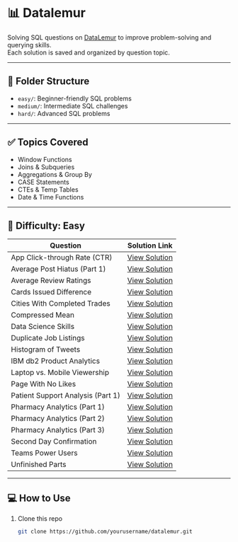 # 📊 Datalemur

Solving SQL questions on [DataLemur](https://datalemur.com/) to improve problem-solving and querying skills.  
Each solution is saved and organized by question topic.

---

## 📁 Folder Structure


- `easy/`: Beginner-friendly SQL problems  
- `medium/`: Intermediate SQL challenges  
- `hard/`: Advanced SQL problems

---

## ✅ Topics Covered

- Window Functions
- Joins & Subqueries
- Aggregations & Group By
- CASE Statements
- CTEs & Temp Tables
- Date & Time Functions

---

## 📝 Difficulty: Easy 

| Question                            | Solution Link                                                                                 |
|-------------------------------------|-----------------------------------------------------------------------------------------------|
| App Click-through Rate (CTR)        | [View Solution](https://github.com/HenamSingla/datalemur/blob/main/easy/App%20Click-through%20Rate%20(CTR)) |
| Average Post Hiatus (Part 1)        | [View Solution](https://github.com/HenamSingla/datalemur/blob/main/easy/Average%20Post%20Hiatus%20(Part%201)) |
| Average Review Ratings              | [View Solution](https://github.com/HenamSingla/datalemur/blob/main/easy/Average%20Review%20Ratings) |
| Cards Issued Difference             | [View Solution](https://github.com/HenamSingla/datalemur/blob/main/easy/Cards%20Issued%20Difference) |
| Cities With Completed Trades        | [View Solution](https://github.com/HenamSingla/datalemur/blob/main/medium/Cities%20With%20Completed%20Trades) |
| Compressed Mean                     | [View Solution](https://github.com/HenamSingla/datalemur/blob/main/medium/Compressed%20Mean) |
| Data Science Skills                 | [View Solution](https://github.com/HenamSingla/datalemur/blob/main/medium/Data%20Science%20Skills) |
| Duplicate Job Listings              | [View Solution](https://github.com/HenamSingla/datalemur/blob/main/medium/Duplicate%20Job%20Listings) |
| Histogram of Tweets                 | [View Solution](https://github.com/HenamSingla/datalemur/blob/main/easy/Histogram%20of%20Tweets) |
| IBM db2 Product Analytics           | [View Solution](https://github.com/HenamSingla/datalemur/blob/main/medium/IBM%20db2%20Product%20Analytics) |
| Laptop vs. Mobile Viewership        | [View Solution](https://github.com/HenamSingla/datalemur/blob/main/easy/Laptop%20vs.%20Mobile%20Viewership) |
| Page With No Likes                  | [View Solution](https://github.com/HenamSingla/datalemur/blob/main/easy/Page%20With%20No%20Likes) |
| Patient Support Analysis (Part 1)   | [View Solution](https://github.com/HenamSingla/datalemur/blob/main/medium/Patient%20Support%20Analysis%20(Part%201)) |
| Pharmacy Analytics (Part 1)         | [View Solution](https://github.com/HenamSingla/datalemur/blob/main/medium/Pharmacy%20Analytics%20(Part%201)) |
| Pharmacy Analytics (Part 2)         | [View Solution](https://github.com/HenamSingla/datalemur/blob/main/medium/Pharmacy%20Analytics%20(Part%202)) |
| Pharmacy Analytics (Part 3)         | [View Solution](https://github.com/HenamSingla/datalemur/blob/main/medium/Pharmacy%20Analytics%20(Part%203)) |
| Second Day Confirmation             | [View Solution](https://github.com/HenamSingla/datalemur/blob/main/medium/Second%20Day%20Confirmation) |
| Teams Power Users                   | [View Solution](https://github.com/HenamSingla/datalemur/blob/main/medium/Teams%20Power%20Users) |
| Unfinished Parts                    | [View Solution](https://github.com/HenamSingla/datalemur/blob/main/medium/Unfinished%20Parts) |

---

## 💻 How to Use

1. Clone this repo  
   ```bash
   git clone https://github.com/yourusername/datalemur.git
